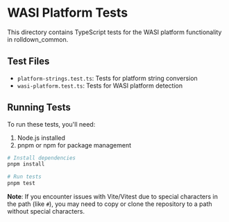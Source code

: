 # WASI Platform Tests

This directory contains TypeScript tests for the WASI platform functionality in rolldown_common.

## Test Files

- `platform-strings.test.ts`: Tests for platform string conversion
- `wasi-platform.test.ts`: Tests for WASI platform detection

## Running Tests

To run these tests, you'll need:

1. Node.js installed
2. pnpm or npm for package management

```bash
# Install dependencies
pnpm install

# Run tests
pnpm test
```

**Note**: If you encounter issues with Vite/Vitest due to special characters in the path (like `#`),
you may need to copy or clone the repository to a path without special characters.
